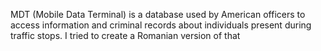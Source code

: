 MDT (Mobile Data Terminal) is a database used by American officers to access information and criminal records about individuals present during traffic stops. 
I tried to create a Romanian version of that
